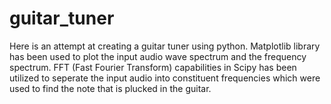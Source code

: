 # guitar_tuner
Here is an attempt at creating a guitar tuner using python. Matplotlib library has been used to plot the input audio wave spectrum and the frequency spectrum. FFT (Fast Fourier Transform) capabilities in Scipy has been utilized to seperate the input audio into constituent frequencies which were used to find the note that is plucked in the guitar. 
